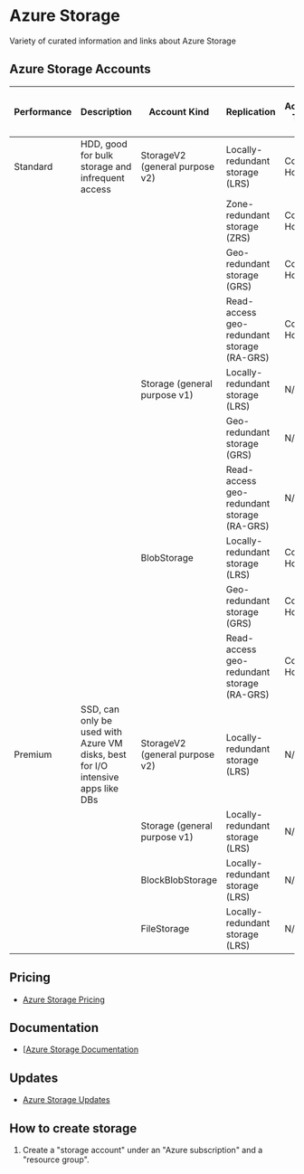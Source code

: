 # Azure Storage

Variety of curated information and links about Azure Storage

## Azure Storage Accounts

| Performance | Description | Account Kind | Replication | Access Tier | Data Lake Storage Gen2 |
|--------------|-------------|-------------|-------------|-------------|------------------------|
|Standard|HDD, good for bulk storage and infrequent access|StorageV2 (general purpose v2)|Locally-redundant storage (LRS)                   |Cool, Hot|Available|
|        |                                                |                              |Zone-redundant storage (ZRS)                       |Cool, Hot|Available|
|        |                                                |                              |Geo-redundant storage (GRS)                       |Cool, Hot|Available|
|        |                                                |                              |Read-access geo-redundant storage (RA-GRS)|Cool, Hot|Available|
|        |                                                |Storage (general purpose v1)  |Locally-redundant storage (LRS)                   |N/A      |N/A      |
|        |                                                |                              |Geo-redundant storage (GRS)                       |N/A      |N/A      |
|        |                                                |                              |Read-access geo-redundant storage (RA-GRS)         |N/A      |N/A      |
|        |                                                |BlobStorage                   |Locally-redundant storage (LRS)                   |Cool, Hot|Available|
|        |                                                |                              |Geo-redundant storage (GRS)                       |Cool, Hot|Available|
|        |                                                |                              |Read-access geo-redundant storage (RA-GRS)         |Cool, Hot|Available|
|Premium |SSD, can only be used with Azure VM disks, best for I/O intensive apps like DBs|StorageV2 (general purpose v2)|Locally-redundant storage (LRS)|N/A|Disabled|
|        | |Storage (general purpose v1)|Locally-redundant storage (LRS)|N/A|Disabled|
|        | |BlockBlobStorage|Locally-redundant storage (LRS)|N/A|Disabled|
|        | |FileStorage|Locally-redundant storage (LRS)|N/A|Disabled|

## Pricing

- [Azure Storage Pricing](https://azure.microsoft.com/en-us/pricing/details/storage/)

## Documentation

- [[Azure Storage Documentation](https://docs.microsoft.com/en-us/azure/storage/)

## Updates

- [Azure Storage Updates](https://azure.microsoft.com/en-us/updates/?product=storage)

## How to create storage

1. Create a "storage account" under an "Azure subscription" and a "resource group".


            
    
